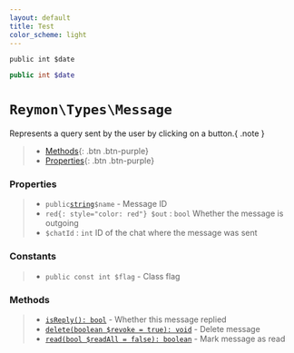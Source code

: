 ```yaml
---
layout: default
title: Test
color_scheme: light
---
```


<div class="highlight"><pre class="highlight"><code><span class="nb">public</span>&nbsp;<span class="s1">int</span>&nbsp;<span class="k">$date</span>
</code></pre></div>

```php
public int $date
```

<h1><code>Reymon\Types\Message</code></h1>

Represents a query sent by the user by clicking on a button.{ .note }

> - [Methods](#Methods){: .btn .btn-purple}
> - [Properties](#Properties){: .btn .btn-purple}

### Properties
> - `public`[`string`](#felan)`$name` - Message ID
> - `red{: style="color: red"} $out` : `bool` Whether the message is outgoing
> - `$chatId` : `int` ID of the chat where the message was sent

### Constants
> - `public const int $flag` - Class flag

### Methods
> - [`isReply(): bool`](#felan) - Whether this message replied
> - [`delete(boolean $revoke = true): void`](#felan) - Delete message
> - [`read(bool $readAll = false): boolean`](#felan) - Mark message as read
